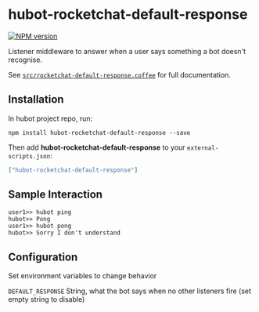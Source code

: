 # hubot-rocketchat-default-response
[![NPM version][npm-image]][npm-url]

Listener middleware to answer when a user says something a bot doesn't recognise.

See [`src/rocketchat-default-response.coffee`](src/rocketchat-default-response.coffee) for full documentation.

## Installation

In hubot project repo, run:

`npm install hubot-rocketchat-default-response --save`

Then add **hubot-rocketchat-default-response** to your `external-scripts.json`:

```json
["hubot-rocketchat-default-response"]
```

## Sample Interaction

```
user1>> hubot ping
hubot>> Pong
user1>> hubot pong
hubot>> Sorry I don't understand
```

## Configuration

Set environment variables to change behavior

`DEFAULT_RESPONSE` String, what the bot says when no other listeners fire (set empty string to disable)

[npm-url]: https://npmjs.org/package/hubot-rocketchat-default-response
[npm-image]: http://img.shields.io/npm/v/hubot-rocketchat-default-response.svg?style=flat
